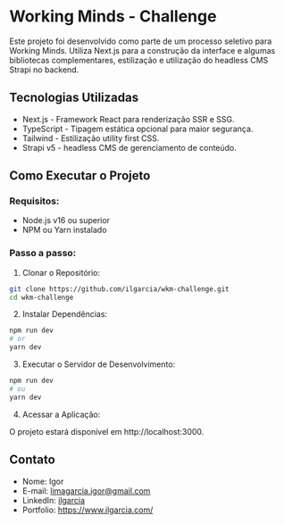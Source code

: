 # Working Minds - Challenge

Este projeto foi desenvolvido como parte de um processo seletivo para Working Minds. Utiliza Next.js para a construção da interface e algumas bibliotecas complementares, estilização e utilização do headless CMS Strapi no backend.

## Tecnologias Utilizadas

* Next.js - Framework React para renderização SSR e SSG.
* TypeScript - Tipagem estática opcional para maior segurança.
* Tailwind - Estilização utility first CSS.
* Strapi v5 - headless CMS de gerenciamento de conteúdo.

## Como Executar o Projeto

### Requisitos:

* Node.js v16 ou superior
* NPM ou Yarn instalado

### Passo a passo:

1. Clonar o Repositório:

```bash
git clone https://github.com/ilgarcia/wkm-challenge.git
cd wkm-challenge
```

2. Instalar Dependências:

```bash
npm run dev
# or
yarn dev
```

3. Executar o Servidor de Desenvolvimento:

```bash
npm run dev
# ou
yarn dev
```

4. Acessar a Aplicação:

O projeto estará disponível em http://localhost:3000.

## Contato

- Nome: Igor
- E-mail: limagarcia.igor@gmail.com
- LinkedIn: [ilgarcia](https://www.linkedin.com/in/ilgarcia/)
- Portfolio: https://www.ilgarcia.com/
